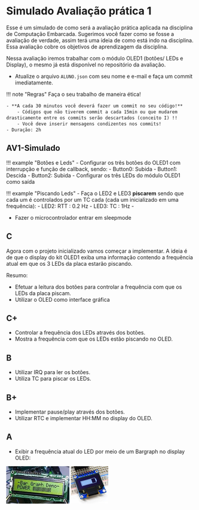 # Simulado Avaliação prática 1

Esse é um simulado de como será a avaliação prática aplicada na disciplina de Computação Embarcada. Sugerimos você fazer como se fosse a avaliação de verdade, assim terá uma ideia de como está indo na disciplina. Essa avaliação cobre os objetivos de aprendizagem da disciplina.

Nessa avaliação iremos trabalhar com o módulo OLED1 (botões/ LEDs e Display), o mesmo já está disponível no repositório da avaliação. 

- Atualize o arquivo `ALUNO.json` com seu nome e e-mail e faça um commit imediatamente.

!!! note "Regras"
    Faça o seu trabalho de maneira ética!

    - **A cada 30 minutos você deverá fazer um commit no seu código!**
        - Códigos que não tiverem commit a cada 15min ou que mudarem drasticamente entre os commits serão descartados (conceito I) !!
        - Você deve inserir mensagens condizentes nos commits!
    - Duração: 2h

## AV1-Simulado

!!! example "Botões e Leds"
    - Configurar os três botões do OLED1 com interrupção e função de callback, sendo:
        - Button0: Subida 
        - Button1: Descida
        - Button2: Subida
    - Configurar os três LEDs do módulo OLED1 como saída

!!! example "Piscando Leds"
    - Faça o LED2 e LED3 **piscarem** sendo que cada um é controlados por um TC cada (cada um inicializado em uma frequência):
        - LED2: RTT : 0.2 Hz
        - LED3: TC  : 1Hz
    -
 
 
- Fazer o microcontrolador entrar em sleepmode
 
## C

Agora com o projeto inicializado vamos começar a implementar. A ideia é de que o display do kit OLED1 exiba uma informação contendo a frequência atual em que os 3 LEDs da placa estarão piscando.

Resumo:

- Efetuar a leitura dos botões para controlar a frequência com que os LEDs da placa piscam.
- Utilizar o OLED como interface gráfica
      
## C+

- Controlar a frequência dos LEDs através dos botões.
- Mostra a frequência com que os LEDs estão piscando no OLED.

## B

- Utilizar IRQ para ler os botões.
- Utiliza TC para piscar os LEDs.

## B+

- Implementar pause/play através dos botões.
- Utilizar RTC e implementar HH:MM no display do OLED.

## A

- Exibir a frequência atual do LED por meio de um Bargraph no display OLED: 

![bargraf3](imgs/AV-0-Simulado-2020-1/bargraf3.jpg) ![bragraph](imgs/AV-0-Simulado-2020-1/bragraph.png)

